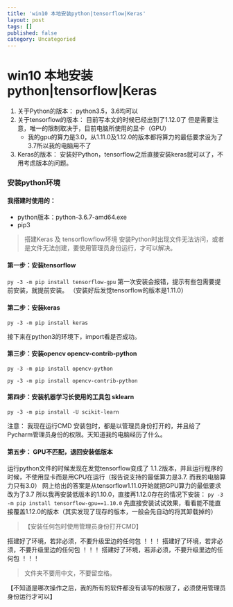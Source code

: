 ```yaml
---
title: 'win10 本地安装python|tensorflow|Keras'
layout: post
tags: []
published: false
category: Uncategoried
---
```

# win10 本地安装python|tensorflow|Keras

1. 关于Python的版本：
python3.5，3.6均可以
1. 关于tensorflow的版本：
目前写本文的时候已经出到了1.12.0了
但是需要注意，唯一的限制取决于，目前电脑所使用的显卡（GPU）
	- 我的gpu的算力是3.0，从1.11.0及1.12.0的版本都将算力的最低要求设为了3.7所以我的电脑用不了
1. Keras的版本：
安装好Python，tensorflow之后直接安装keras就可以了，不用考虑版本的问题。

### 安装python环境
#### 我搭建时使用的：
- python版本：python-3.6.7-amd64.exe
- pip3  

> 搭建Keras 及 tensorflowflow环境
安装Python时出现文件无法访问，或者是文件无法创建，要使用管理员身份运行，才可以解决。

#### 第一步：安装tensorflow
`py -3 -m pip install tensorflow-gpu`
第一次安装会报错，提示有些包需要提前安装，就提前安装。
（安装好后发觉tensorflow的版本是1.11.0）

#### 第二步：安装keras
`py -3 -m pip install keras`

接下来在python3的环境下，import看是否成功。


#### 第三步：安装opencv   opencv-contrib-python
`py -3 -m pip install opencv-python`

`py -3 -m pip install opencv-contrib-python`

#### 第四步：安装机器学习长使用的工具包 sklearn
`py -3 -m pip install -U scikit-learn`

注意： 我现在运行CMD 安装包时，都是以管理员身份打开的，并且给了Pycharm管理员身份的权限。天知道我的电脑经历了什么。


#### 第五步： GPU不匹配，退回安装低版本
运行python文件的时候发现在发觉tensorflow变成了 1.1.2版本，并且运行程序的时候，不使用显卡而是用CPU在运行（报告说支持的最低算力是3.7. 而我的电脑算力只有3.0）
网上给出的答案是从tensorflow1.11.0开始就把GPU算力的最低要求改为了3.7
所以我再安装低版本的1.10.0，直接再1.12.0存在的情况下安装：
`py -3 -m pip install tensorflow-gpu==1.10.0`
先直接安装试试效果，看看能不能直接覆盖1.12.0的版本（其实发现了现存的版本，一般会先自动的将其卸载掉的）

> 【安装任何包时使用管理员身份打开CMD】

搭建好了环境，若非必须，不要升级里边的任何包 ！！！
搭建好了环境，若非必须，不要升级里边的任何包 ！！！
搭建好了环境，若非必须，不要升级里边的任何包 ！！！

> 文件夹不要用中文，不要留空格。

【不知道是哪次操作之后，我的所有的软件都没有读写的权限了，必须使用管理员身份运行才可以】